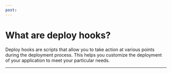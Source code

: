 ```yaml
---
post: 
---
```


# What are deploy hooks?

Deploy hooks are scripts that allow you to take action at various points during the deployment process. This helps you customize the deployment of your application to meet your particular needs.

* * *

